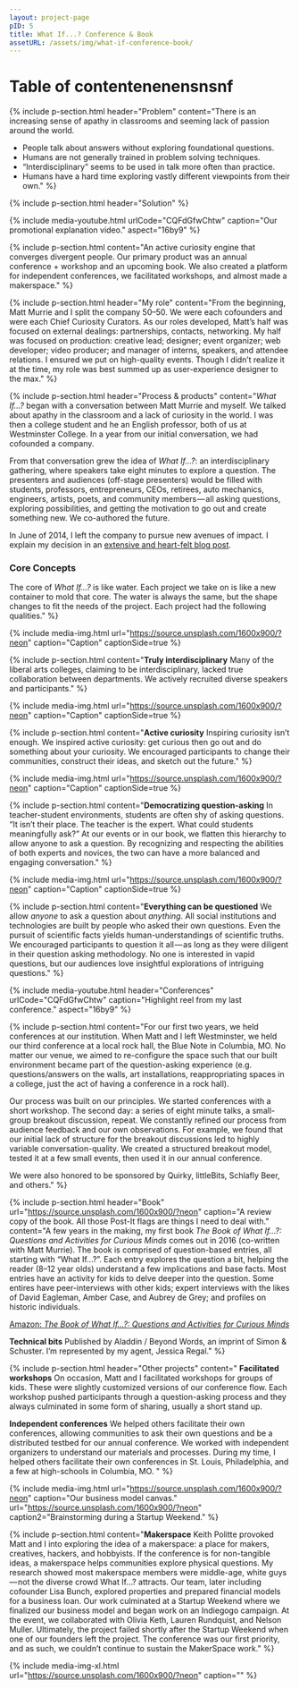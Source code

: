 ```yaml
---
layout: project-page
pID: 5
title: What If...? Conference & Book
assetURL: /assets/img/what-if-conference-book/
---
```

<h1>Table of contentenenensnsnf</h1>

{% include p-section.html
   header="Problem"
   content="There is an increasing sense of apathy in classrooms and seeming lack of passion around the world.

- People talk about answers without exploring foundational questions.
- Humans are not generally trained in problem solving techniques.
- “Interdisciplinary” seems to be used in talk more often than practice.
- Humans have a hard time exploring vastly different viewpoints from their own."
%}

{% include p-section.html
   header="Solution"
%}

{% include media-youtube.html
   urlCode="CQFdGfwChtw"
   caption="Our promotional explanation video."
   aspect="16by9"
%}

{% include p-section.html
   content="An active curiosity engine that converges divergent people. Our primary product was an annual conference + workshop and an upcoming book. We also created a platform for independent conferences, we facilitated workshops, and almost made a makerspace."
%}

{% include p-section.html
   header="My role"
   content="From the beginning, Matt Murrie and I split the company 50–50. We were each cofounders and were each Chief Curiosity Curators. As our roles developed, Matt’s half was focused on external dealings: partnerships, contacts, networking. My half was focused on production: creative lead; designer; event organizer; web developer; video producer; and manager of interns, speakers, and attendee relations. I ensured we put on high-quality events. Though I didn’t realize it at the time, my role was best summed up as user-experience designer to the max."
%}

{% include p-section.html
   header="Process & products"
   content="_What If…?_ began with a conversation between Matt Murrie and myself. We talked about apathy in the classroom and a lack of curiosity in the world. I was then a college student and he an English professor, both of us at Westminster College. In a year from our initial conversation, we had cofounded a company.

From that conversation grew the idea of _What If…?_: an interdisciplinary gathering, where speakers take eight minutes to explore a question. The presenters and audiences (off-stage presenters) would be filled with students, professors, entrepreneurs, CEOs, retirees, auto mechanics, engineers, artists, poets, and community members — all asking questions, exploring possibilities, and getting the motivation to go out and create something new. We co-authored the future.

In June of 2014, I left the company to pursue new avenues of impact. I explain my decision in an <a href='https://medium.com/states-of-being/why-im-leaving-my-first-startup-36bcec319c47#.9fvq3sbpb' target='_blank'>extensive and heart-felt blog post</a>.

### Core Concepts

The core of _What If…?_ is like water. Each project we take on is like a new container to mold that core. The water is always the same, but the shape changes to fit the needs of the project. Each project had the following qualities."
%}

{% include media-img.html
   url="https://source.unsplash.com/1600x900/?neon"
   caption="Caption"
   captionSide=true
%}

{% include p-section.html
   content="**Truly interdisciplinary** Many of the liberal arts colleges, claiming to be interdisciplinary, lacked true collaboration between departments. We actively recruited diverse speakers and participants."
%}

{% include media-img.html
   url="https://source.unsplash.com/1600x900/?neon"
   caption="Caption"
   captionSide=true
%}

{% include p-section.html
   content="**Active curiosity** Inspiring curiosity isn’t enough. We inspired active curiosity: get curious then go out and do something about your curiosity. We encouraged participants to change their communities, construct their ideas, and sketch out the future."
%}

{% include media-img.html
   url="https://source.unsplash.com/1600x900/?neon"
   caption="Caption"
   captionSide=true
%}

{% include p-section.html
   content="**Democratizing question-asking** In teacher-student environments, students are often shy of asking questions. “It isn’t their place. The teacher is the expert. What could students meaningfully ask?” At our events or in our book, we flatten this hierarchy to allow anyone to ask a question. By recognizing and respecting the abilities of both experts and novices, the two can have a more balanced and engaging conversation."
%}

{% include media-img.html
   url="https://source.unsplash.com/1600x900/?neon"
   caption="Caption"
   captionSide=true
%}

{% include p-section.html
   content="**Everything can be questioned** We allow _anyone_ to ask a question about _anything_. All social institutions and technologies are built by people who asked their own questions. Even the pursuit of scientific facts yields human-understandings of scientific truths. We encouraged participants to question it all — as long as they were diligent in their question asking methodology. No one is interested in vapid questions, but our audiences love insightful explorations of intriguing questions."
%}

{% include media-youtube.html
   header="Conferences"
   urlCode="CQFdGfwChtw"
   caption="Highlight reel from my last conference."
   aspect="16by9"
%}

{% include p-section.html
   content="For our first two years, we held conferences at our institution. When Matt and I left Westminster, we held our third conference at a local rock hall, the Blue Note in Columbia, MO. No matter our venue, we aimed to re-configure the space such that our built environment became part of the question-asking experience (e.g. questions/answers on the walls, art installations, reappropriating spaces in a college, just the act of having a conference in a rock hall).

Our process was built on our principles. We started conferences with a short workshop. The second day: a series of eight minute talks, a small-group breakout discussion, repeat. We constantly refined our process from audience feedback and our own observations. For example, we found that our initial lack of structure for the breakout discussions led to highly variable conversation-quality. We created a structured breakout model, tested it at a few small events, then used it in our annual conference.

We were also honored to be sponsored by Quirky, littleBits, Schlafly Beer, and others."
%}

{% include p-section.html
   header="Book"
   url="https://source.unsplash.com/1600x900/?neon"
   caption="A review copy of the book. All those Post-It flags are things I need to deal with."
   content="A few years in the making, my first book _The Book of What If…?: Questions and Activities for Curious Minds_ comes out in 2016 (co-written with Matt Murrie). The book is comprised of question-based entries, all starting with “What If…?”. Each entry explores the question a bit, helping the reader (8–12 year olds) understand a few implications and base facts. Most entries have an activity for kids to delve deeper into the question. Some entires have peer-interviews with other kids; expert interviews with the likes of David Eagleman, Amber Case, and Aubrey de Grey; and profiles on historic individuals.

<a href='http://amzn.com/1582705291' target='_blank'>Amazon: _The Book of What If…?: Questions and Activities for Curious Minds_</a>

**Technical bits** Published by Aladdin / Beyond Words, an imprint of Simon & Schuster. I’m represented by my agent, Jessica Regal."
%}

{% include p-section.html
   header="Other projects"
   content="
**Facilitated workshops** On occasion, Matt and I facilitated workshops for groups of kids. These were slightly customized versions of our conference flow. Each workshop pushed participants through a question-asking process and they always culminated in some form of sharing, usually a short stand up.

**Independent conferences** We helped others facilitate their own conferences, allowing communities to ask their own questions and be a distributed testbed for our annual conference. We worked with independent organizers to understand our materials and processes. During my time, I helped others facilitate their own conferences in St. Louis, Philadelphia, and a few at high-schools in Columbia, MO.
"
%}

{% include media-img.html
   url="https://source.unsplash.com/1600x900/?neon"
   caption="Our business model canvas."
   url="https://source.unsplash.com/1600x900/?neon"
   caption2="Brainstorming during a Startup Weekend."
%}

{% include p-section.html
   content="**Makerspace** Keith Politte provoked Matt and I into exploring the idea of a makerspace: a place for makers, creatives, hackers, and hobbyists. If the conference is for non-tangible ideas, a makerspace helps communities explore physical questions. My research showed most makerspace members were middle-age, white guys — not the diverse crowd What If…? attracts. Our team, later including cofounder Lisa Bunch, explored properties and prepared financial models for a business loan. Our work culminated at a Startup Weekend where we finalized our business model and began work on an Indiegogo campaign. At the event, we collaborated with Olivia Keth, Lauren Rundquist, and Nelson Muller. Ultimately, the project failed shortly after the Startup Weekend when one of our founders left the project. The conference was our first priority, and as such, we couldn’t continue to sustain the MakerSpace work."
%}

{% include media-img-xl.html
   url="https://source.unsplash.com/1600x900/?neon"
   caption=""
%}
